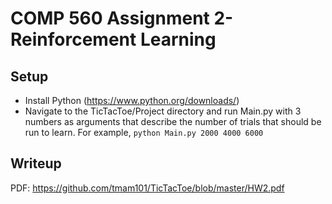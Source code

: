 # COMP 560 Assignment 2- Reinforcement Learning

## Setup
- Install Python (https://www.python.org/downloads/)
- Navigate to the TicTacToe/Project directory and run Main.py with 3 numbers as arguments that describe the number of trials that should be run to learn. For example, `python Main.py 2000 4000 6000`

## Writeup
PDF: https://github.com/tmam101/TicTacToe/blob/master/HW2.pdf

